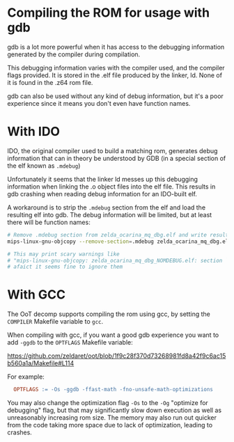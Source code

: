 # Compiling the ROM for usage with gdb

gdb is a lot more powerful when it has access to the debugging information generated by the compiler during compilation.

This debugging information varies with the compiler used, and the compiler flags provided. It is stored in the .elf file produced by the linker, ld. None of it is found in the .z64 rom file.

gdb can also be used without any kind of debug information, but it's a poor experience since it means you don't even have function names.

# With IDO

IDO, the original compiler used to build a matching rom, generates debug information that can in theory be understood by GDB (in a special section of the elf known as `.mdebug`)

Unfortunately it seems that the linker ld messes up this debugging information when linking the .o object files into the elf file. This results in gdb crashing when reading debug information for an IDO-built elf.

A workaround is to strip the `.mdebug` section from the elf and load the resulting elf into gdb. The debug information will be limited, but at least there will be function names:

```sh
# Remove .mdebug section from zelda_ocarina_mq_dbg.elf and write resulting elf to zelda_ocarina_mq_dbg_NOMDEBUG.elf
mips-linux-gnu-objcopy --remove-section=.mdebug zelda_ocarina_mq_dbg.elf zelda_ocarina_mq_dbg_NOMDEBUG.elf

# This may print scary warnings like
# "mips-linux-gnu-objcopy: zelda_ocarina_mq_dbg_NOMDEBUG.elf: section `..Audiobank' can't be allocated in segment 2",
# afaict it seems fine to ignore them
```

# With GCC

The OoT decomp supports compiling the rom using gcc, by setting the `COMPILER` Makefile variable to `gcc`.

When compiling with gcc, if you want a good gdb experience you want to add `-ggdb` to the `OPTFLAGS` Makefile variable:

https://github.com/zeldaret/oot/blob/1f9c28f370d73268981fd8a42f9c6ac15b560a1a/Makefile#L114

For example:

```Makefile
  OPTFLAGS := -Os -ggdb -ffast-math -fno-unsafe-math-optimizations
```

You may also change the optimization flag `-Os` to the `-Og` "optimize for debugging" flag, but that may significantly slow down execution as well as unreasonably increasing rom size. The memory may also run out quicker from the code taking more space due to lack of optimization, leading to crashes.

